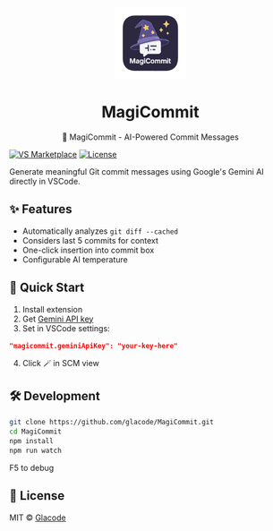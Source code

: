 <div align="center">
  <img src="resources/mage-hat.png" width="128" alt="MagiCommit Logo">
  <h1>MagiCommit</h1>
  <p>🧙 MagiCommit - AI-Powered Commit Messages </p>
</div>

[![VS Marketplace](https://img.shields.io/visual-studio-marketplace/v/glacode.magicommit?label=Marketplace&logo=visual-studio-code)](https://marketplace.visualstudio.com/items?itemName=glacode.magicommit)
[![License](https://img.shields.io/github/license/glacode/MagiCommit)](LICENSE)

Generate meaningful Git commit messages using Google's Gemini AI directly in VSCode.

## ✨ Features
- Automatically analyzes `git diff --cached`
- Considers last 5 commits for context
- One-click insertion into commit box
- Configurable AI temperature

## 🚀 Quick Start
1. Install extension
2. Get [Gemini API key](https://ai.google.dev/)
3. Set in VSCode settings:
```json
"magicommit.geminiApiKey": "your-key-here"
```
4. Click 🪄 in SCM view

## 🛠 Development
```bash
git clone https://github.com/glacode/MagiCommit.git
cd MagiCommit
npm install
npm run watch
```
F5 to debug

## 📜 License
MIT © [Glacode](https://github.com/glacode)